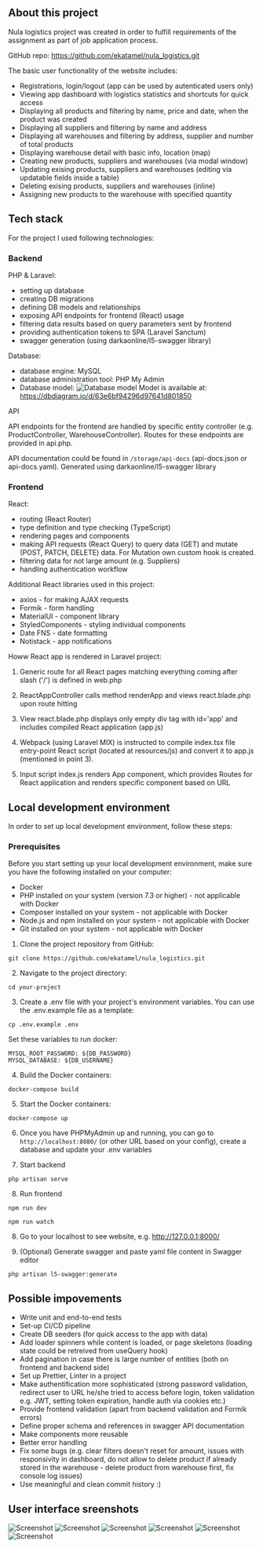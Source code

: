 ## About this project

Nula logistics project was created in order to fulfill requirements of the assignment as part of job application process.

GitHub repo: https://github.com/ekatamel/nula_logistics.git

The basic user functionality of the website includes:

-   Registrations, login/logout (app can be used by autenticated users only)
-   Viewing app dashboard with logistics statistics and shortcuts for quick access
-   Displaying all products and filtering by name, price and date, when the product was created
-   Displaying all suppliers and filtering by name and address
-   Displaying all warehouses and filtering by address, supplier and number of total products
-   Displaying warehouse detail with basic info, location (map)
-   Creating new products, suppliers and warehouses (via modal window)
-   Updating exising products, suppliers and warehouses (editing via updatable fields inside a table)
-   Deleting exising products, suppliers and warehouses (inline)
-   Assigning new products to the warehouse with specified quantity

## Tech stack

For the project I used following technologies:

### Backend

PHP & Laravel:

-   setting up database
-   creating DB migrations
-   defining DB models and relationships
-   exposing API endpoints for frontend (React) usage
-   filtering data results based on query parameters sent by frontend
-   providing authentication tokens to SPA (Laravel Sanctum)
-   swagger generation (using darkaonline/l5-swagger library)

Database:

-   database engine: MySQL
-   database administration tool: PHP My Admin
-   Database model:
    ![Database model](/public/images/db-model.png)
    Model is available at:
    https://dbdiagram.io/d/63e6bf94296d97641d801850

API

API endpoints for the frontend are handled by specific entity controller (e.g. ProductController, WarehouseController). Routes for these endpoints are provided in api.php.

API documentation could be found in `/storage/api-docs` (api-docs.json or api-docs.yaml). Generated using darkaonline/l5-swagger library

### Frontend

React:

-   routing (React Router)
-   type definition and type checking (TypeScript)
-   rendering pages and components
-   making API requests (React Query) to query data (GET) and mutate (POST, PATCH, DELETE) data. For Mutation own custom hook is created.
-   filtering data for not large amount (e.g. Suppliers)
-   handling authentication workflow

Additional React libraries used in this project:

-   axios - for making AJAX requests
-   Formik - form handling
-   MaterialUI - component library
-   StyledComponents - styling individual components
-   Date FNS - date formatting
-   Notistack - app notifications

Howw React app is rendered in Laravel project:

1. Generic route for all React pages matching everything coming after slash ('/') is defined in web.php

2. ReactAppController calls method renderApp and views react.blade.php upon route hitting

3. View react.blade.php displays only empty div tag with id='app' and includes compiled React application (app.js)

4. Webpack (using Laravel MIX) is instructed to compile index.tsx file entry-point React script (located at resources/js) and convert it to app.js (mentioned in point 3).

5. Input script index.js renders App component, which provides Routes for React application and renders specific component based on URL

## Local development environment

In order to set up local development environment, follow these steps:

### Prerequisites

Before you start setting up your local development environment, make sure you have the following installed on your computer:

-   Docker
-   PHP installed on your system (version 7.3 or higher) - not applicable with Docker
-   Composer installed on your system - not applicable with Docker
-   Node.js and npm installed on your system - not applicable with Docker
-   Git installed on your system - not applicable with Docker

1. Clone the project repository from GitHub:

```shell script
git clone https://github.com/ekatamel/nula_logistics.git
```

2. Navigate to the project directory:

```shell script
cd your-project
```

3. Create a .env file with your project's environment variables. You can use the .env.example file as a template:

```shell script
cp .env.example .env
```

Set these variables to run docker:

```shell script
MYSQL_ROOT_PASSWORD: ${DB_PASSWORD}
MYSQL_DATABASE: ${DB_USERNAME}
```

4. Build the Docker containers:

```shell script
docker-compose build
```

5. Start the Docker containers:

```shell script
docker-compose up
```

6. Once you have PHPMyAdmin up and running, you can go to `http://localhost:8080/` (or other URL based on your config), create a database and update your .env variables

7. Start backend

```shell script
php artisan serve
```

8. Run frontend

```shell script
npm run dev
```

```shell script
npm run watch
```

8. Go to your localhost to see website, e.g. http://127.0.0.1:8000/

9. (Optional) Generate swagger and paste yaml file content in Swagger editor

```shell script
php artisan l5-swagger:generate
```

## Possible impovements

-   Write unit and end-to-end tests
-   Set-up CI/CD pipeline
-   Create DB seeders (for quick access to the app with data)
-   Add loader spinners while content is loaded, or page skeletons (loading state could be retreived from useQuery hook)
-   Add pagination in case there is large number of entities (both on frontend and backend side)
-   Set up Prettier, Linter in a project
-   Make authentification more sophisticated (strong password validation, redirect user to URL he/she tried to access before login, token validation e.g. JWT, setting token expiration, handle auth via cookies etc.)
-   Provide frontend validation (apart from backend validation and Formik errors)
-   Define proper schema and references in swagger API documentation
-   Make components more reusable
-   Better error handling
-   Fix some bugs (e.g. clear filters doesn't reset for amount, issues with responsivity in dashboard, do not allow to delete product if already stored in the warehouse - delete product from warehouse first, fix console log issues)
-   Use meaningful and clean commit history :)

## User interface sreenshots

![Screenshot](/public/images/screenshots/s1.png)
![Screenshot](/public/images/screenshots/s2.png)
![Screenshot](/public/images/screenshots/s3.png)
![Screenshot](/public/images/screenshots/s4.png)
![Screenshot](/public/images/screenshots/s5.png)
![Screenshot](/public/images/screenshots/s6.png)

